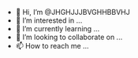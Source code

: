 - 👋 Hi, I’m @JHGHJJJBVGHHBBVHJ
- 👀 I’m interested in ...
- 🌱 I’m currently learning ...
- 💞️ I’m looking to collaborate on ...
- 📫 How to reach me ...

<!---
JHGHJJJBVGHHBBVHJ/JHGHJJJBVGHHBBVHJ is a ✨ special ✨ repository because its `README.md` (this file) appears on your GitHub profile.
You can click the Preview link to take a look at your changes.
--->
